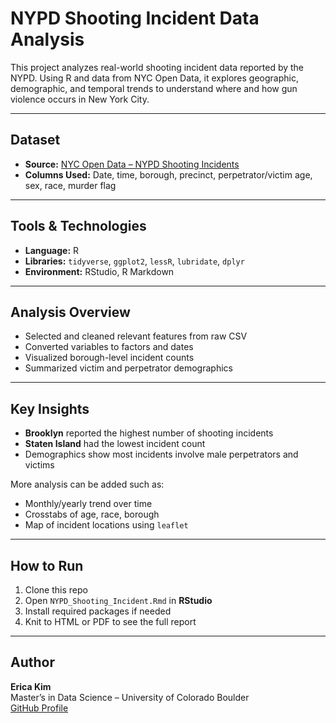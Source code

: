 # NYPD Shooting Incident Data Analysis

This project analyzes real-world shooting incident data reported by the NYPD. Using R and data from NYC Open Data, it explores geographic, demographic, and temporal trends to understand where and how gun violence occurs in New York City.

---

## Dataset

- **Source:** [NYC Open Data – NYPD Shooting Incidents](https://data.cityofnewyork.us/api/views/833y-fsy8/rows.csv?accessType=DOWNLOAD)  
- **Columns Used:** Date, time, borough, precinct, perpetrator/victim age, sex, race, murder flag

---

## Tools & Technologies

- **Language:** R  
- **Libraries:** `tidyverse`, `ggplot2`, `lessR`, `lubridate`, `dplyr`  
- **Environment:** RStudio, R Markdown

---

## Analysis Overview

- Selected and cleaned relevant features from raw CSV
- Converted variables to factors and dates
- Visualized borough-level incident counts
- Summarized victim and perpetrator demographics

---

## Key Insights

- **Brooklyn** reported the highest number of shooting incidents
- **Staten Island** had the lowest incident count
- Demographics show most incidents involve male perpetrators and victims

More analysis can be added such as:
- Monthly/yearly trend over time
- Crosstabs of age, race, borough
- Map of incident locations using `leaflet`

---

## How to Run

1. Clone this repo  
2. Open `NYPD_Shooting_Incident.Rmd` in **RStudio**  
3. Install required packages if needed  
4. Knit to HTML or PDF to see the full report  

---

## Author

**Erica Kim**  
Master’s in Data Science – University of Colorado Boulder  
[GitHub Profile](https://github.com/kimerica)
